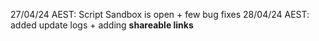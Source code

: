 27/04/24 AEST: Script Sandbox is open + few bug fixes
28/04/24 AEST: added update logs + adding **shareable links**
